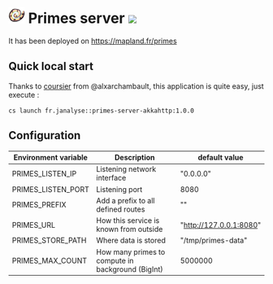 # ![](images/logo-base-32.png) Primes server [![][PrimesServerAkkaMvnImg]][PrimesServerAkkaMvnLnk]

It has been deployed on https://mapland.fr/primes


## Quick local start

Thanks to [coursier][cs] from @alxarchambault,
this application is quite easy, just execute :
```
cs launch fr.janalyse::primes-server-akkahttp:1.0.0
```

## Configuration

| Environment variable | Description                                       | default value
| -------------------- | ------------------------------------------------- | -----------------
| PRIMES_LISTEN_IP     | Listening network interface                       | "0.0.0.0"
| PRIMES_LISTEN_PORT   | Listening port                                    | 8080
| PRIMES_PREFIX        | Add a prefix to all defined routes                | ""
| PRIMES_URL           | How this service is known from outside            | "http://127.0.0.1:8080"
| PRIMES_STORE_PATH    | Where data is stored                              | "/tmp/primes-data"
| PRIMES_MAX_COUNT     | How many primes to compute in background (BigInt) | 5000000

[cs]: https://get-coursier.io/

[deployed]:   https://mapland.fr/primes
[primes-lib]:  https://github.com/dacr/primes
[akka-http]:  https://doc.akka.io/docs/akka-http/current/index.html

[PrimesServerAkka]:       https://github.com/dacr/primes-server-akkahttp
[PrimesServerAkkaMvnImg]: https://img.shields.io/maven-central/v/fr.janalyse/primes-server-akkahttp_2.13.svg
[PrimesServerAkkaMvnLnk]: https://search.maven.org/#search%7Cga%7C1%7Cfr.janalyse.primes-server-akkahttp

